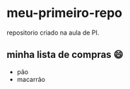 # meu-primeiro-repo
repositorio criado na aula de PI.

## minha lista de compras :smile: 
- pão
- macarrão
